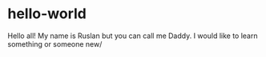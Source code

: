 # hello-world

Hello all!
My name is Ruslan but you can call me Daddy. I would like to learn something or someone new/
